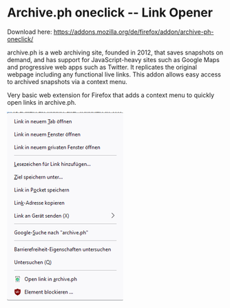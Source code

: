 
# Archive.ph oneclick -- Link Opener

Download here:
https://addons.mozilla.org/de/firefox/addon/archive-ph-oneclick/

archive.ph is a web archiving site, founded in 2012, that saves snapshots on demand, and has support for JavaScript-heavy sites such as Google Maps and progressive web apps such as Twitter. It replicates the original webpage including any functional live links. This addon allows easy access to archived snapshots via a context menu.

Very basic web extension for Firefox that adds a context menu to quickly open links in archive.ph.

![Screenshot of the context menu.](screenshot.png)
